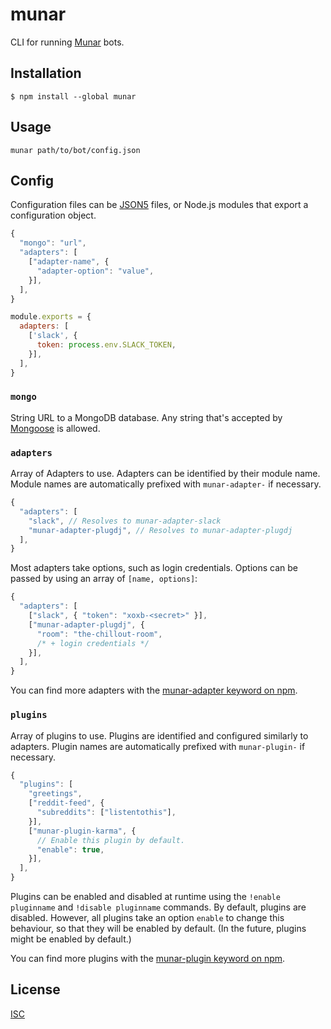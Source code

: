 # munar

CLI for running [Munar] bots.

## Installation

```shell
$ npm install --global munar
```

## Usage

```shell
munar path/to/bot/config.json
```

## Config

Configuration files can be [JSON5] files, or Node.js modules that export a
configuration object.

```js
{
  "mongo": "url",
  "adapters": [
    ["adapter-name", {
      "adapter-option": "value",
    }],
  ],
}
```

```js
module.exports = {
  adapters: [
    ['slack', {
      token: process.env.SLACK_TOKEN,
    }],
  ],
}
```

### `mongo`

String URL to a MongoDB database. Any string that's accepted by [Mongoose] is
allowed.

### `adapters`

Array of Adapters to use. Adapters can be identified by their module name.
Module names are automatically prefixed with `munar-adapter-` if necessary.

```js
{
  "adapters": [
    "slack", // Resolves to munar-adapter-slack
    "munar-adapter-plugdj", // Resolves to munar-adapter-plugdj
  ],
}
```

Most adapters take options, such as login credentials. Options can be passed by
using an array of `[name, options]`:

```js
{
  "adapters": [
    ["slack", { "token": "xoxb-<secret>" }],
    ["munar-adapter-plugdj", {
      "room": "the-chillout-room",
      /* + login credentials */
    }],
  ],
}
```

You can find more adapters with the [munar-adapter keyword on npm][munar-adapter].

### `plugins`

Array of plugins to use. Plugins are identified and configured similarly to
adapters. Plugin names are automatically prefixed with `munar-plugin-` if
necessary.

```js
{
  "plugins": [
    "greetings",
    ["reddit-feed", {
      "subreddits": ["listentothis"],
    }],
    ["munar-plugin-karma", {
      // Enable this plugin by default.
      "enable": true,
    }],
  ],
}
```

Plugins can be enabled and disabled at runtime using the `!enable pluginname`
and `!disable pluginname` commands. By default, plugins are disabled. However,
all plugins take an option `enable` to change this behaviour, so that they will
be enabled by default. (In the future, plugins might be enabled by default.)

You can find more plugins with the [munar-plugin keyword on npm][munar-plugin].

## License

[ISC]

[Munar]: http://munar.space
[JSON5]: https://www.npmjs.com/package/json5
[Mongoose]: http://mongoosejs.com/docs/connections.html
[munar-adapter]: https://www.npmjs.com/browse/keyword/munar-adapter
[munar-plugin]: https://www.npmjs.com/browse/keyword/munar-plugin
[ISC]: ../../LICENSE

